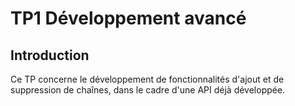 # TP1 Développement avancé

## Introduction

Ce TP concerne le développement de fonctionnalités d'ajout et de suppression de chaînes, dans le cadre d'une API déjà développée.
